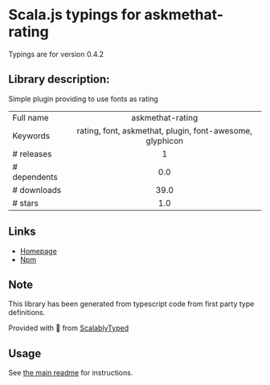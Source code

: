
# Scala.js typings for askmethat-rating

Typings are for version 0.4.2

## Library description:
Simple plugin providing to use fonts as rating

|                    |                 |
| ------------------ | :-------------: |
| Full name          | askmethat-rating |
| Keywords           | rating, font, askmethat, plugin, font-awesome, glyphicon |
| # releases         | 1 |
| # dependents       | 0.0 |
| # downloads        | 39.0 |
| # stars            | 1.0 |

## Links
- [Homepage](https://alexteixeira.github.io/Askmethat-Rating/)
- [Npm](https://www.npmjs.com/package/askmethat-rating)
    


## Note
This library has been generated from typescript code from first party type definitions.

Provided with :purple_heart: from [ScalablyTyped](https://github.com/oyvindberg/ScalablyTyped)

## Usage
See [the main readme](../../readme.md) for instructions.


